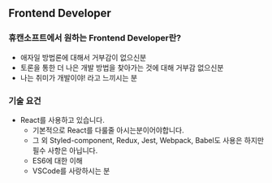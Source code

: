 ## Frontend Developer

### 휴캔소프트에서 원하는 Frontend Developer란?

* 애자일 방법론에 대해서 거부감이 없으신분
* 토론을 통한 더 나은 개발 방법을 찾아가는 것에 대해 거부감 없으신분
* 나는 취미가 개발이야! 라고 느끼시는 분

### 기술 요건

* React를 사용하고 있습니다.
  * 기본적으로 React를 다룰줄 아시는분이어야합니다.
  * 그 외 Styled-component, Redux, Jest, Webpack, Babel도 사용은 하지만 필수 사항은 아닙니다.
  * ES6에 대한 이해
  * VSCode를 사랑하시는 분
